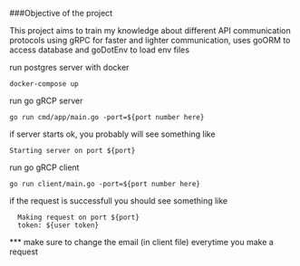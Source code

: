 ###Objective of the project

This project aims to train my knowledge about different API communication protocols using gRPC for faster and lighter communication, uses goORM to access database and goDotEnv to load env files

run postgres server with docker

```docker-compose up``` 

run go gRCP server

```go run cmd/app/main.go -port=${port number here}```

if server starts ok, you probably will see something like

```Starting server on port ${port}```

run go gRCP client 

```go run client/main.go -port=${port number here}```

if the request is successfull you should see something like

```
  Making request on port ${port}
  token: ${user token}
```

*** make sure to change the email (in client file) everytime you make a request
